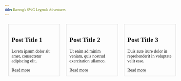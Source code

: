 ```yaml
---
title: Ikcerog's SWG Legends Adventures 
---
```

<div class="blog-container">
  <div class="blog-post">
    <h2>Post Title 1</h2>
    <p>Lorem ipsum dolor sit amet, consectetur adipiscing elit.</p>
    <a href="#">Read more</a>
  </div>

  <div class="blog-post">
    <h2>Post Title 2</h2>
    <p>Ut enim ad minim veniam, quis nostrud exercitation ullamco.</p>
    <a href="#">Read more</a>
  </div>

  <div class="blog-post">
    <h2>Post Title 3</h2>
    <p>Duis aute irure dolor in reprehenderit in voluptate velit esse.</p>
    <a href="#">Read more</a>
  </div>
</div>

<style>
  @import url('https://fonts.googleapis.com/css2?family=Oswald:wght@200;400;700&display=swap');

  * {
    font-family: Oswald !important;
  }
  
  .blog-container {
    display: flex;
    justify-content: space-between;
    align-items: flex-start;
  }

  .blog-post {
    flex: 0 0 calc(33.33% - 20px);
    padding: 10px;
    border: 1px solid #ccc;
    margin: 10px;
  }
</style>
